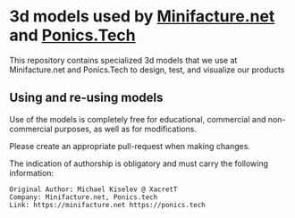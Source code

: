 # 3d models used by [Minifacture.net](https://minifacture.net) and [Ponics.Tech](https://ponics.tech)

This repository contains specialized 3d models that we use at Minifacture.net and Ponics.Tech to design, test, and visualize our products

## Using and re-using models

Use of the models is completely free for educational, commercial and non-commercial purposes, as well as for modifications.

Please create an appropriate pull-request when making changes.

The indication of authorship is obligatory and must carry the following information:

```
Original Author: Michael Kiselev @ XacretT
Company: Minifacture.net, Ponics.tech
Link: https://minifacture.net https://ponics.tech
```
